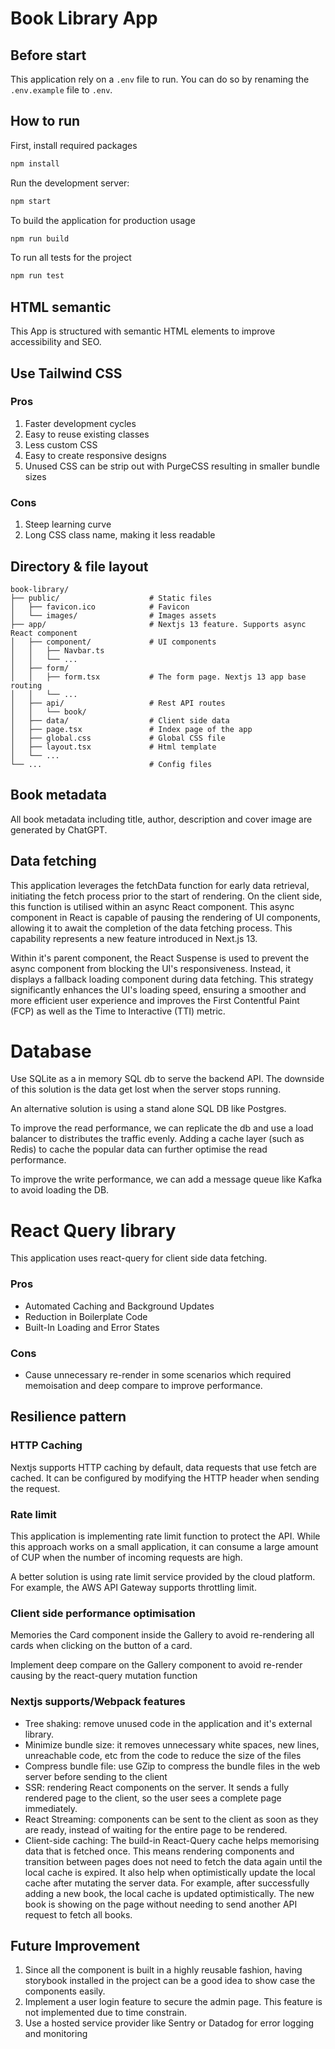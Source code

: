 # Book Library App

## Before start

This application rely on a `.env` file to run. You can do so by renaming the `.env.example` file to `.env`.

## How to run

First, install required packages

```bash
npm install
```

Run the development server:

```bash
npm start
```

To build the application for production usage

```bash
npm run build
```

To run all tests for the project

```bash
npm run test
```

## HTML semantic

This App is structured with semantic HTML elements to improve accessibility and SEO.

## Use Tailwind CSS

### Pros

1. Faster development cycles
2. Easy to reuse existing classes
3. Less custom CSS
4. Easy to create responsive designs
5. Unused CSS can be strip out with PurgeCSS resulting in smaller bundle sizes

### Cons

1. Steep learning curve
2. Long CSS class name, making it less readable

## Directory & file layout

```
book-library/
├── public/                    # Static files
│   ├── favicon.ico            # Favicon
│   └── images/                # Images assets
├── app/                       # Nextjs 13 feature. Supports async React component
│   ├── component/             # UI components
│   │   ├── Navbar.ts
│   │   └── ...
│   ├── form/
│   │   ├── form.tsx           # The form page. Nextjs 13 app base routing
│   │   └── ...
│   ├── api/                   # Rest API routes
│   │   └── book/
│   ├── data/                  # Client side data
│   ├── page.tsx               # Index page of the app
│   ├── global.css             # Global CSS file
│   ├── layout.tsx             # Html template
│   └── ...
└── ...                        # Config files
```

## Book metadata

All book metadata including title, author, description and cover image are generated by ChatGPT.

## Data fetching

This application leverages the fetchData function for early data retrieval, initiating the fetch process prior to the start of rendering. On the client side, this function is utilised within an async React component. This async component in React is capable of pausing the rendering of UI components, allowing it to await the completion of the data fetching process. This capability represents a new feature introduced in Next.js 13.

Within it's parent component, the React Suspense is used to prevent the async component from blocking the UI's responsiveness. Instead, it displays a fallback loading component during data fetching. This strategy significantly enhances the UI's loading speed, ensuring a smoother and more efficient user experience and improves the First Contentful Paint (FCP) as well as the Time to Interactive (TTI) metric.

# Database

Use SQLite as a in memory SQL db to serve the backend API. The downside of this solution is the data get lost when the server stops running.

An alternative solution is using a stand alone SQL DB like Postgres.

To improve the read performance, we can replicate the db and use a load balancer to distributes the traffic evenly. Adding a cache layer (such as Redis) to cache the popular data can further optimise the read performance.

To improve the write performance, we can add a message queue like Kafka to avoid loading the DB.

# React Query library

This application uses react-query for client side data fetching.

### Pros

- Automated Caching and Background Updates
- Reduction in Boilerplate Code
- Built-In Loading and Error States

### Cons

- Cause unnecessary re-render in some scenarios which required memoisation and deep compare to improve performance.

## Resilience pattern

### HTTP Caching

Nextjs supports HTTP caching by default, data requests that use fetch are cached. It can be configured by modifying the HTTP header when sending the request.

### Rate limit

This application is implementing rate limit function to protect the API. While this approach works on a small application, it can consume a large amount of CUP when the number of incoming requests are high.

A better solution is using rate limit service provided by the cloud platform. For example, the AWS API Gateway supports throttling limit.

### Client side performance optimisation

Memories the Card component inside the Gallery to avoid re-rendering all cards when clicking on the button of a card.

Implement deep compare on the Gallery component to avoid re-render causing by the react-query mutation function

### Nextjs supports/Webpack features

- Tree shaking: remove unused code in the application and it's external library.
- Minimize bundle size: it removes unnecessary white spaces, new lines, unreachable code, etc from the code to reduce the size of the files
- Compress bundle file: use GZip to compress the bundle files in the web server before sending to the client
- SSR: rendering React components on the server. It sends a fully rendered page to the client, so the user sees a complete page immediately.
- React Streaming: components can be sent to the client as soon as they are ready, instead of waiting for the entire page to be rendered.
- Client-side caching: The build-in React-Query cache helps memorising data that is fetched once. This means rendering components and transition between pages does not need to fetch the data again until the local cache is expired. It also help when optimistically update the local cache after mutating the server data. For example, after successfully adding a new book, the local cache is updated optimistically. The new book is showing on the page without needing to send another API request to fetch all books.

## Future Improvement

1. Since all the component is built in a highly reusable fashion, having storybook installed in the project can be a good idea to show case the components easily.
2. Implement a user login feature to secure the admin page. This feature is not implemented due to time constrain.
3. Use a hosted service provider like Sentry or Datadog for error logging and monitoring
